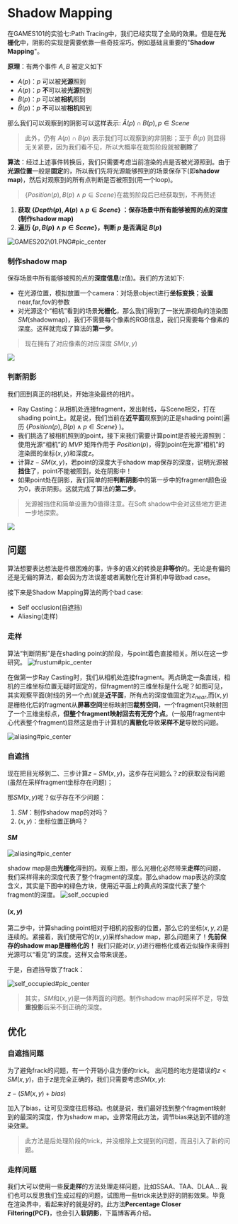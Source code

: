 # Shadow Mapping

在GAMES101的实验七:Path Tracing中，我们已经实现了全局的效果。但是在**光栅化**中，阴影的实现是需要依靠一些奇技淫巧。例如基础且重要的"**Shadow Mapping**"。


**原理**：有两个事件 $A,B$ 被定义如下

- $A(p)$：$p$ 可以被**光源**照到
- $\bar{A}(p)$：$p$ **不**可以被**光源**照到
- $B(p)$：$p$ 可以被**相机**照到
- $\bar{B}(p)$：$p$ **不**可以被**相机**照到

那么我们可以观察到的阴影可以这样表示: $\bar{A}(p) \cap B(p),p \in Scene$

>此外，仍有 $A(p) \cap B(p)$ 表示我们可以观察到的非阴影；至于 $\bar{B}(p)$ 则显得无关紧要，因为我们看不见，所以大概率在裁剪阶段就被**剔除**了

**算法**：经过上述事件转换后，我们只需要考虑当前渲染的点是否被光源照到。由于**光源位置**一般是**固定**的，所以我们先将光源能够照到的场景保存下(即**shadow map**)，然后对观察到的所有点判断是否被照到(用一个loop)。
> $\lbrace Position(p), B(p) \wedge p\in Scene \rbrace$在裁剪阶段后已经获取到，不再赘述

1. **获取 $\lbrace Depth(p), A(p) \wedge p\in Scene \rbrace$ ：保存场景中所有能够被照的点的深度(制作shadow map)**
2. **遍历 $\lbrace p,B(p) \wedge p\in Scene \rbrace$，判断 $p$ 是否满足 $B(p)$**
   
![GAMES202\01.PNG](https://github.com/wenhao923/blog/blob/main/pictures/GAMES202/01.PNG)#pic_center

### 制作shadow map

保存场景中所有能够被照的点的**深度信息**(z值)。我们的方法如下:
- 在光源位置，模拟放置一个camera：对场景object进行**坐标变换**；**设置**near,far,fov的参数
- 对光源这个“相机”看到的场景**光栅化**，那么我们得到了一张光源视角的渲染图$SM$(shadowmap)，我们不需要每个像素的RGB信息，我们只需要每个像素的深度。这样就完成了算法的**第一步**。
> 现在拥有了对应像素的对应深度 $SM(x,y)$
<div style="align: center">
<img src='https://github.com/wenhao923/blog/blob/main/pictures/GAMES202/shadow_map.png'/>
</div>

### 判断阴影
我们回到真正的相机处，开始渲染最终的相片。
- Ray Casting：从相机处连接fragment，发出射线，与Scene相交，打在shading point上。就是说，我们当前在**近平面**观察到的正是shading point(遍历 $\lbrace Position(p), B(p) \wedge p\in Scene \rbrace$ )。
- 我们挑选了被相机照到的point，接下来我们需要计算point是否被光源照到：使用光源“相机”的 $MVP$ 矩阵作用于 $Position(p)$，得到point在光源“相机”的渲染图的坐标$(x,y)$和深度$z$。
- 计算$z - SM(x,y)$，若point的深度大于shadow map保存的深度，说明光源被**挡住**了，point不能被照到，处在阴影中！
- 如果point处在阴影，我们简单的把**判断阴影**中的第一步中的fragment颜色设为0，表示阴影。这就完成了算法的**第二步**。
> 光源被挡住和简单设置为0值得注意。在Soft shadow中会对这些地方更进一步地探索。

<div style="align: center">
<img src='https://github.com/wenhao923/blog/blob/main/pictures/GAMES202/scene.png'/>
</div>

## 问题
算法想要表达想法是件很困难的事，许多的语义的转换是**非等价**的。无论是有偏的还是无偏的算法，都会因为方法误差或者离散化在计算机中导致bad case。

接下来是Shadow Mapping算法的两个bad case:
- Self occlusion(自遮挡)
- Aliasing(走样)

### 走样
算法“判断阴影”是在shading point的阶段，与point着色直接相关。所以在这一步研究。
![frustum](https://github.com/wenhao923/blog/blob/main/pictures/GAMES202/frustum.png)#pic_center

在做第一步Ray Casting时，我们从相机处连接fragment。两点确定一条直线，相机的三维坐标位置无疑时固定的，但fragment的三维坐标是什么呢？如图可见，其实观察平面(射线的另一个点)就是**近平面**，所有点的深度值固定为$z_{near}$,而$(x,y)$是栅格化后的fragment从**屏幕空间**坐标映射回**裁剪空间**，一个fragment只映射回了一个三维坐标点，**但整个fragment映射回去有无穷个点**。(一般用fragment中心代表整个fragment)显然这是由于计算机的**离散化**导致**采样不足**导致的问题。

![aliasing](https://github.com/wenhao923/blog/blob/main/pictures/GAMES202/aliasing.png)#pic_center

### 自遮挡
现在把目光移到二、三步计算$z - SM(x,y)$，这步存在问题么？$z$的获取没有问题(虽然在采样fragment坐标存在问题)；

那$SM(x,y)$呢？似乎存在不少问题：
1. $SM$：制作shadow map的对吗？
2. $(x,y)$：坐标位置正确吗？

#### $SM$
![aliasing](https://github.com/wenhao923/blog/blob/main/pictures/GAMES202/rasterization.png)#pic_center

shadow map是由**光栅化**得到的。观察上图，那么光栅化必然带来**走样**的问题，我们采样得来的深度代表了整个fragment的深度。那么shadow map表达的深度含义，其实是下图中的绿色方块，使用近平面上的黄点的深度代表了整个fragment的深度。
![self_occupied](https://github.com/wenhao923/blog/blob/main/pictures/GAMES202/occupied.png)
#### $(x,y)$
第二步中，计算shading point相对于相机的投影的位置，那么它的坐标$(x,y,z)$是连续的。紧接着，我们使用它的$(x,y)$采样shadow map，那么问题来了！**先前保存的shadow map是栅格化的！** 我们只能对$(x,y)$进行栅格化或者近似操作来得到光源可以“看见”的深度。这样又会带来误差。

于是，自遮挡导致了frack：

![self_occupied](https://github.com/wenhao923/blog/blob/main/pictures/GAMES202/selfoc.png)#pic_center
>其实，$SM$和$(x,y)$是一体两面的问题。制作shadow map时采样不足，导致**重投影**后采不到正确的深度。

## 优化

### 自遮挡问题
为了避免frack的问题，有一个开销小且方便的trick。
出问题的地方是错误的$z < SM(x,y)$，由于$z$是完全正确的，我们只需要考虑$SM(x,y)$:

$z - (SM(x,y)+bias)$

加入了bias，让可见深度往后移动。也就是说，我们最好找到整个fragment映射到的最深的深度，作为shadow map。业界常用此方法，调节bias来达到不错的渲染效果。
>此方法是后处理阶段的trick，并没根除上文提到的问题，而且引入了新的问题。

### 走样问题
我们大可以使用一些**反走样**的方法处理走样问题，比如SSAA、TAA、DLAA...
我们也可以反思我们生成过程的问题，试图用一些trick来达到好的阴影效果。毕竟在渲染界中，看起来好的就是好的。此方法**Percentage Closer Filtering(PCF)**，也会引入**软阴影**，下篇博客再介绍。
